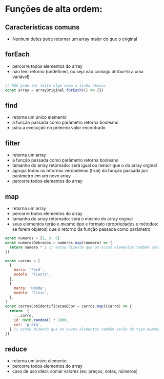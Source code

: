 # Funções de alta ordem:

## Características comuns
- Nenhum deles pode retornar um array maior do que o original

## forEach
- percorre todos elementos do array
- não tem retorno (undefined, ou seja não consigo atribuí-lo a uma variável)
```js
// NÃO pode ser feito algo como a linha abaixo
const array = arrayOriginal.forEach(() => {})
```

## find
- retorna um único elemento
- a função passada como parâmetro retorna booleano
- pára a execução no primeiro valor encontrado

## filter
- retorna um array
- a função passada como parâmetro retorna booleano
- tamanho do array retornado: será igual ou menor que o do array orginal
- agrupa todos os retornos verdadeiros (true) da função passada por parâmetro em um novo array
- percorre todos elementos do array

## map
- retorna um array
- percorre todos elementos do array
- tamanho do array retornado: será o mesmo do array orginal
- seus elementos terão o mesmo tipo e formato (propriedades e métodos: se forem objetos) que o retorno da função passada como parâmetro

```js
const numeros = [1, 3, 8]
const numerosDobrados = numeros.map((numero) => {
  return numero * 2 // estou dizendo que os novos elementos também serão do tipo number
})

const carros = [
  {
    marca: 'Ford',
    modelo: 'Fiesta',
  },
  {
    marca: 'Honda',
    modelo: 'Civic', 
  },
]
const carrosComIdentificacaoECor = carros.map((carro) => {
  return  {
    ...carro,
    id: Math.random() * 1000,
    cor: 'prata',
  } // estou dizendo que os novos elementos também serão do tipo number
})
```

## reduce
- retorna um único elemento
- percorre todos elementos do array
- caso de uso ideal: somar valores (ex: preços, notas, números)